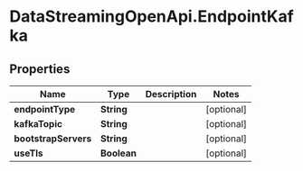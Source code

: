 # DataStreamingOpenApi.EndpointKafka

## Properties

Name | Type | Description | Notes
------------ | ------------- | ------------- | -------------
**endpointType** | **String** |  | [optional] 
**kafkaTopic** | **String** |  | [optional] 
**bootstrapServers** | **String** |  | [optional] 
**useTls** | **Boolean** |  | [optional] 


